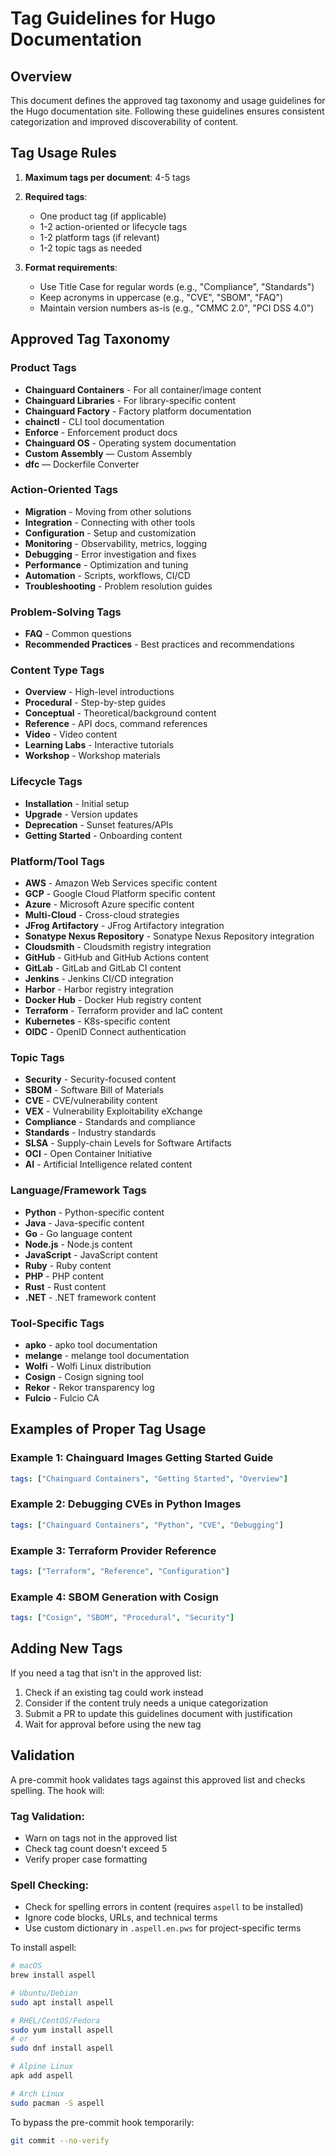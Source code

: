 # Tag Guidelines for Hugo Documentation

## Overview
This document defines the approved tag taxonomy and usage guidelines for the Hugo documentation site. Following these guidelines ensures consistent categorization and improved discoverability of content.

## Tag Usage Rules

1. **Maximum tags per document**: 4-5 tags
2. **Required tags**:
   - One product tag (if applicable)
   - 1-2 action-oriented or lifecycle tags
   - 1-2 platform tags (if relevant)
   - 1-2 topic tags as needed

3. **Format requirements**:
   - Use Title Case for regular words (e.g., "Compliance", "Standards")
   - Keep acronyms in uppercase (e.g., "CVE", "SBOM", "FAQ")
   - Maintain version numbers as-is (e.g., "CMMC 2.0", "PCI DSS 4.0")

## Approved Tag Taxonomy

### Product Tags
- **Chainguard Containers** - For all container/image content
- **Chainguard Libraries** - For library-specific content
- **Chainguard Factory** - Factory platform documentation
- **chainctl** - CLI tool documentation
- **Enforce** - Enforcement product docs
- **Chainguard OS** - Operating system documentation
- **Custom Assembly** — Custom Assembly
- **dfc** — Dockerfile Converter

### Action-Oriented Tags
- **Migration** - Moving from other solutions
- **Integration** - Connecting with other tools
- **Configuration** - Setup and customization
- **Monitoring** - Observability, metrics, logging
- **Debugging** - Error investigation and fixes
- **Performance** - Optimization and tuning
- **Automation** - Scripts, workflows, CI/CD
- **Troubleshooting** - Problem resolution guides

### Problem-Solving Tags
- **FAQ** - Common questions
- **Recommended Practices** - Best practices and recommendations

### Content Type Tags
- **Overview** - High-level introductions
- **Procedural** - Step-by-step guides
- **Conceptual** - Theoretical/background content
- **Reference** - API docs, command references
- **Video** - Video content
- **Learning Labs** - Interactive tutorials
- **Workshop** - Workshop materials

### Lifecycle Tags
- **Installation** - Initial setup
- **Upgrade** - Version updates
- **Deprecation** - Sunset features/APIs
- **Getting Started** - Onboarding content

### Platform/Tool Tags
- **AWS** - Amazon Web Services specific content
- **GCP** - Google Cloud Platform specific content
- **Azure** - Microsoft Azure specific content
- **Multi-Cloud** - Cross-cloud strategies
- **JFrog Artifactory** - JFrog Artifactory integration
- **Sonatype Nexus Repository** - Sonatype Nexus Repository integration
- **Cloudsmith** - Cloudsmith registry integration
- **GitHub** - GitHub and GitHub Actions content
- **GitLab** - GitLab and GitLab CI content
- **Jenkins** - Jenkins CI/CD integration
- **Harbor** - Harbor registry integration
- **Docker Hub** - Docker Hub registry content
- **Terraform** - Terraform provider and IaC content
- **Kubernetes** - K8s-specific content
- **OIDC** - OpenID Connect authentication

### Topic Tags
- **Security** - Security-focused content
- **SBOM** - Software Bill of Materials
- **CVE** - CVE/vulnerability content
- **VEX** - Vulnerability Exploitability eXchange
- **Compliance** - Standards and compliance
- **Standards** - Industry standards
- **SLSA** - Supply-chain Levels for Software Artifacts
- **OCI** - Open Container Initiative
- **AI** - Artificial Intelligence related content

### Language/Framework Tags
- **Python** - Python-specific content
- **Java** - Java-specific content
- **Go** - Go language content
- **Node.js** - Node.js content
- **JavaScript** - JavaScript content
- **Ruby** - Ruby content
- **PHP** - PHP content
- **Rust** - Rust content
- **.NET** - .NET framework content

### Tool-Specific Tags
- **apko** - apko tool documentation
- **melange** - melange tool documentation
- **Wolfi** - Wolfi Linux distribution
- **Cosign** - Cosign signing tool
- **Rekor** - Rekor transparency log
- **Fulcio** - Fulcio CA

## Examples of Proper Tag Usage

### Example 1: Chainguard Images Getting Started Guide
```yaml
tags: ["Chainguard Containers", "Getting Started", "Overview"]
```

### Example 2: Debugging CVEs in Python Images
```yaml
tags: ["Chainguard Containers", "Python", "CVE", "Debugging"]
```

### Example 3: Terraform Provider Reference
```yaml
tags: ["Terraform", "Reference", "Configuration"]
```

### Example 4: SBOM Generation with Cosign
```yaml
tags: ["Cosign", "SBOM", "Procedural", "Security"]
```

## Adding New Tags

If you need a tag that isn't in the approved list:
1. Check if an existing tag could work instead
2. Consider if the content truly needs a unique categorization
3. Submit a PR to update this guidelines document with justification
4. Wait for approval before using the new tag

## Validation

A pre-commit hook validates tags against this approved list and checks spelling. The hook will:

### Tag Validation:
- Warn on tags not in the approved list
- Check tag count doesn't exceed 5
- Verify proper case formatting

### Spell Checking:
- Check for spelling errors in content (requires `aspell` to be installed)
- Ignore code blocks, URLs, and technical terms
- Use custom dictionary in `.aspell.en.pws` for project-specific terms

To install aspell:
```bash
# macOS
brew install aspell

# Ubuntu/Debian
sudo apt install aspell

# RHEL/CentOS/Fedora
sudo yum install aspell
# or
sudo dnf install aspell

# Alpine Linux
apk add aspell

# Arch Linux
sudo pacman -S aspell
```

To bypass the pre-commit hook temporarily:
```bash
git commit --no-verify
```